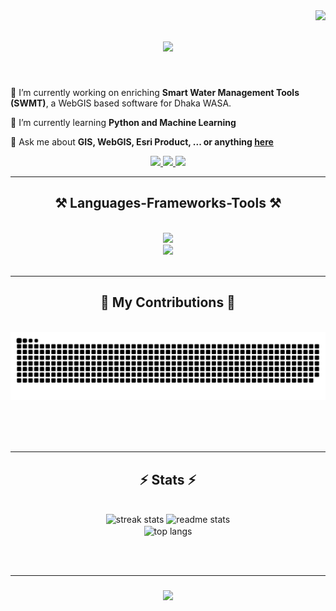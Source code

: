 <img align="right" src="https://visitor-badge.laobi.icu/badge?page_id=touhidurrahman.touhidurrahman" />

<h1 align="center">
    <img src="https://readme-typing-svg.herokuapp.com/?font=Righteous&size=35&center=true&vCenter=true&width=500&height=70&duration=4000&lines=Hello!+👋;+I'm+Touhid;+A+GIS+Programmer;+WebGIS+Developer;+GeoSpatial+Data+Analyst" />
</h1>

<br/>

<div align="left">
 
 🔭 I’m currently working on enriching **Smart Water Management Tools (SWMT)**, a WebGIS based software for Dhaka WASA. 
 
 🌱 I’m currently learning **Python and Machine Learning**

 💬 Ask me about **GIS, WebGIS, Esri Product, ... or anything [here](https://github.com/touhidurrahman/touhidurrahman/issues)**

 </div>
 
<div align="center"> 
  <a href="mailto:touhidur002@gmail.com">
    <img src="https://img.shields.io/badge/Gmail-D14836?style=for-the-badge&logo=gmail&logoColor=white" />
  </a>
  <a href="https://www.linkedin.com/in/md-touhidur-rahman" target="_blank">
    <img src="https://img.shields.io/badge/LinkedIn-0077B5?style=for-the-badge&logo=linkedin&logoColor=white" />
  </a>
  <a href="https://touhidurrahman.github.io" target="_blank">
     <img src="https://img.shields.io/badge/Portfolio-FF5722?style=for-the-badge&logo=todoist&logoColor=white" /> 
  </a>
</div>

 <hr/>
 
<h2 align="center">⚒️ Languages-Frameworks-Tools ⚒️</h2>
<br/>
<div align="center">
    <img src="https://skillicons.dev/icons?i=php,py,js,postgres,mysql,sqlite,git,vscode,bootstrap,jquery"/><br>
    <img src="https://skillicons.dev/icons?i=github,html,css,gcp,cloudflare,netlify,qt,sketchup,threejs,autocad" />
</div>

<br/>
<hr/>

<div align="center">
  <h2>🐍 My Contributions 🐍</h2>
  <br>
  <img alt="snake eating my contributions" src="https://raw.githubusercontent.com/touhidurrahman/touhidurrahman/output/github-contribution-grid-snake.svg" />
  
  <br/><br/><br/>
</div>

<hr/>

<h2 align="center">⚡ Stats ⚡</h2>
<br>
<div align=center>
  <img width=390 src="https://streak-stats.demolab.com/?user=touhidurrahman&count_private=true&theme=react&border_radius=10" alt="streak stats"/>
  <img width=390 src="https://github-readme-stats-touhidurrahman.vercel.app/api?username=touhidurrahman&count_private=true&show_icons=true&theme=react&rank_icon=github&border_radius=10" alt="readme stats" />
  <br/>
  <img width=325 align="center" src="https://github-readme-stats-touhidurrahman.vercel.app/api/top-langs/?username=touhidurrahman&hide=HTML&langs_count=8&layout=compact&theme=react&border_radius=10&size_weight=0.5&count_weight=0.5&exclude_repo=github-readme-stats" alt="top langs" />
</div>

<br/><br/>
<hr/>

<h3 align="center">
    <img src="https://readme-typing-svg.herokuapp.com/?font=Righteous&size=25&center=true&vCenter=true&width=500&height=70&duration=4000&lines=Thanks+for+visiting!+✌️;+Shoot+me+a+message+on+Linkedin!;">
</h3>

<br/>


